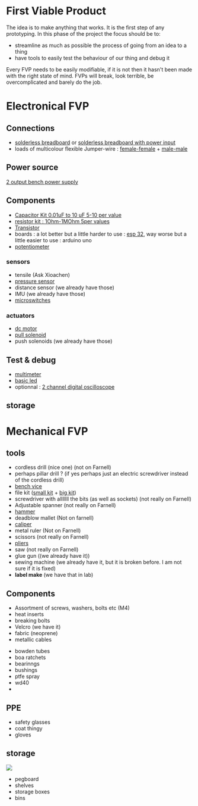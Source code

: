 # First Viable Product 

The idea is to make anything that works.
It is the first step of any prototyping. 
In this phase of the project the focus should be to:
- streamline as much as possible the process of going from an idea to a thing
- have tools to easily test the behaviour of our thing and debug it

Every FVP needs to be easily modifiable, if it is not then it hasn't been made with the right state of mind. FVPs will break, look terrible, be overcomplicated and barely do the job.


# Electronical FVP



## Connections

- [solderless breadboard](https://se.farnell.com/en-SE/global-specialties/gs-830/breadboardbus-strips/dp/2295701) or [solderless breadboard with power input](https://se.farnell.com/en-SE/multicomp/mc01004/mounted-breadboard-2420-pin/dp/2503750)
- loads of multicolour flexible Jumper-wire : [female-female](https://se.farnell.com/en-SE/bud-industries/bc-32629/jumper-wire-26awg-7-87inch-40pcs/dp/2762507) + [male-male](https://se.farnell.com/en-SE/multicomp-pro/21-18992/jumper-wire-kit-solderless-breadboard/dp/2855030)

## Power source

[2 output bench power supply](https://se.farnell.com/en-SE/multimetrix/xa3052/power-supply-2ch-30v-5a-adjustable/dp/4903985)
## Components 
- [Capacitor Kit 0.01uF to 10 uF 5-10 per value](https://se.farnell.com/en-SE/wima/wwk-101/capacitor-kit-128-pc-mks02-mks2/dp/1006066)
- [resistor kit : 1Ohm-1MOhm 5per values](https://se.farnell.com/en-SE/elenco/rk-365/kit-contents-365x-standard-values/dp/2819538)
- [Transistor](https://se.farnell.com/en-SE/infineon/irfz44npbf/mosfet-n-55v-41a-to-220/dp/8650225)
- boards : a lot better but a little harder to use : [esp 32](https://se.farnell.com/en-SE/dfrobot/dfr0478/firebeetle-esp32-iot-mcu-arduino/dp/3517881), way worse but a little easier to use : arduino uno
- [potentiometer](https://se.farnell.com/en-SE/bourns/ptv09a-4020f-a103/pot-rotary-10kohm-9mm-20/dp/2519595)

### sensors
- tensile  (Ask Xioachen)
- [pressure sensor](https://se.farnell.com/en-SE/infineon/kp229f3519xtma1/pressure-sensor-400kpa-40-to-140deg/dp/3014233)
- distance sensor (we already have those)
- IMU (we already have those)
- [microswitches](https://se.farnell.com/en-SE/multicomp-pro/mp005550/microswitch-spst-nc-0-1a-30vdc/dp/3553962)
### actuators
- [dc motor](https://se.farnell.com/en-SE/dfrobot/fit0492-b/dc-motor-geared-12v-100rpm/dp/3974099)
- [pull solenoid](https://se.farnell.com/en-SE/ledex/b14hd-257-b-6/solenoid-open-frame-d-typ-5-5w/dp/3997393)
- push solenoids (we already have those)
## Test & debug

- [multimeter](https://se.farnell.com/en-SE/duratool/d03124/digital-multimeter-auto-10a-600v/dp/3212635 )
- [basic led](https://se.farnell.com/en-SE/pro-signal/psg91918/led-5mm-red-flashing-diffused/dp/4161066)
- optionnal : [2 channel digital oscilloscope](https://se.farnell.com/en-SE/tenma/72-8225a/oscilloscope-2-ch-50mhz-500msps/dp/2499522)



## storage


# Mechanical FVP


## tools
- cordless drill (nice one) (not on Farnell)
- perhaps pillar drill ? (if yes perhaps just an electric screwdriver instead of the cordless drill)
- [bench vice](https://se.farnell.com/en-SE/duratool/d02334/bench-vice-swivel-100mm-jaw-cast/dp/2444538)
- file kit ([small kit](https://se.farnell.com/en-SE/duratool/d00148/needle-file-set-3-x-140mm-6pc/dp/1447431) + [big kit](https://se.farnell.com/en-SE/ck-tools/t0120p/file-set/dp/1725406))
- screwdriver with alllllll the bits (as well as sockets) (not really on Farnell)
- Adjustable spanner (not really on Farnell)
- [hammer](https://se.farnell.com/en-SE/ck-tools/356003/engineer-hammer-400g-ash-handle/dp/2494979)
- deadblow mallet (Not on farnell)
- [caliper](https://se.farnell.com/en-SE/hilka-tools/76915000/vernier-caliper-stainless-steel/dp/2529016)
- metal ruler (Not on Farnell)
- scissors (not really on Farnell)
- [pliers](https://se.farnell.com/en-SE/stanley/stht0-75094/3-pc-control-grip-plier-set-150mm/dp/3375397)
- saw (not really on Farnell)
- glue gun ((we already have it))
- sewing machine (we already have it, but it is broken before. I am not sure if it is fixed)
- **label make** (we have that in lab)

## Components

* Assortment of screws, washers, bolts etc (M4)
* heat inserts
* breaking bolts
* Velcro (we have it)
* fabric (neoprene)
* metallic cables
- bowden tubes
- boa ratchets
- bearinngs
- bushings
- ptfe spray
- wd40
- 



## PPE
- safety glasses
- coat thingy
- gloves

## storage

![](Pasted%20image%2020250121113503.png)

- pegboard
- shelves
- storage boxes
- bins
